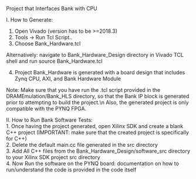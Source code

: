 Project that Interfaces Bank with CPU

I. How to Generate:
   1. Open Vivado (version has to be >=2018.3)
   2. Tools -> Run Tcl Script..  
   3. Choose Bank_Hardware.tcl 

   Alternatively: navigate to Bank_Hardware_Design directory in Vivado TCL shell and run 
   source Bank_Hardware.tcl

   4. Project Bank_Hardware is generated with a board design that includes
      Zynq CPU, AXI, and Bank Hardware Module
   
   Note: Make sure that you have run the .tcl script provided in the DRAMEmulation/Bank_HLS directory, so 
	 that the Bank IP block is generated prior to attempting to build the project.\n
	 Also, the generated project is only compatible with the PYNQ FPGA.

II. How to Run Bank Software Tests:                                                         
    1. Once having the project generated, open Xilinx SDK and create a blank C++ project 
    (IMPORTANT: make sure that the created project is specifically for C++)      
    2. Delete the default main.cc file generated in the src directory      
    3. Add All C++ files from the Bank_Hardware_Design/software_src directory to your Xilinx SDK project src directory     
    4. Now Run the software on the PYNQ board: documentation on how to run/understand the code is provided in the code itself    
